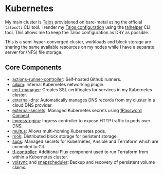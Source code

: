 # Kubernetes

My main cluster is [Talos](http://talos.dev/) provisioned on bare-metal using the official `talosctl` CLI tool. I render my [Talos configuration](https://github.com/bjw-s/home-ops/tree/main/infrastructure/talos/main) using the [talhelper](https://github.com/budimanjojo/talhelper) CLI tool. This allows me to keep the Talos configuration as DRY as possible.

This is a semi hyper-converged cluster, workloads and block storage are sharing the same available resources on my nodes while I have a separate server for (NFS) file storage.

## Core Components

- [actions-runner-controller](https://github.com/actions/actions-runner-controller): Self-hosted Github runners.
- [cilium](https://github.com/cilium/cilium): Internal Kubernetes networking plugin.
- [cert-manager](https://cert-manager.io/docs/): Creates SSL certificates for services in my Kubernetes cluster.
- [external-dns](https://github.com/kubernetes-sigs/external-dns): Automatically manages DNS records from my cluster in a cloud DNS provider.
- [external-secrets](https://github.com/external-secrets/external-secrets/): Managed Kubernetes secrets using [1Password Connect](https://github.com/1Password/connect).
- [ingress-nginx](https://github.com/kubernetes/ingress-nginx/): Ingress controller to expose HTTP traffic to pods over DNS.
- [multus](https://github.com/k8snetworkplumbingwg/multus-cni/): Allows multi-homing Kubernetes pods.
- [rook](https://github.com/rook/rook): Distributed block storage for peristent storage.
- [sops](https://toolkit.fluxcd.io/guides/mozilla-sops/): Managed secrets for Kubernetes, Ansible and Terraform which are commited to Git.
- [tf-controller](https://github.com/weaveworks/tf-controller): Additional Flux component used to run Terraform from within a Kubernetes cluster.
- [volsync](https://github.com/backube/volsync) and [snapscheduler](https://github.com/backube/snapscheduler): Backup and recovery of persistent volume claims.
